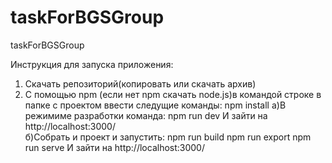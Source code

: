 # taskForBGSGroup
taskForBGSGroup

Инструкция для запуска приложения:
1) Скачать репозиторий(копировать или скачать архив)
2) С помощью npm (если нет npm скачать node.js)в командой строке в папке с проектом ввести следущие команды:
npm install
a)В режимиме разработки команда: 
npm run dev 
И зайти на http://localhost:3000/  
б)Собрать и проект и запустить:
npm run build
npm run export
npm run serve
И зайти на http://localhost:3000/ 
